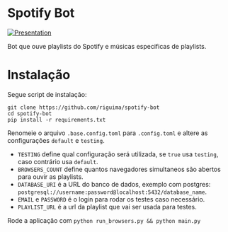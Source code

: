 # Spotify Bot

[![Presentation](https://99freelas.s3-sa-east-1.amazonaws.com/portfolios/imagens/original/1641617/a6877f2b-0d6b-4527-a3c9-d045cc611c61/screenshot.png?id=4029743&token=a6877f2b-0d6b-4527-a3c9-d045cc611c61&nome=screenshot&type=.png)](https://youtu.be/rXbHcNvs7ZM)

Bot que ouve playlists do Spotify e músicas especificas de playlists.

# Instalação

Segue script de instalação:

```
git clone https://github.com/riguima/spotify-bot
cd spotify-bot
pip install -r requirements.txt
```

Renomeie o arquivo `.base.config.toml` para `.config.toml` e altere as configurações `default` e `testing`.

- `TESTING` define qual configuração será utilizada, se `true` usa `testing`, caso contrário usa `default`.
- `BROWSERS_COUNT` define quantos navegadores simultaneos são abertos para ouvir as playlists.
- `DATABASE_URI` é a URL do banco de dados, exemplo com postgres: `postgresql://username:password@localhost:5432/database_name`.
- `EMAIL` e `PASSWORD` é o login para rodar os testes caso necessário.
- `PLAYLIST_URL` é a url da playlist que vai ser usada para testes.

Rode a aplicação com `python run_browsers.py && python main.py`
